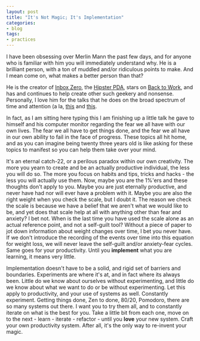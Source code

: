 ```yaml
---
layout: post
title: "It's Not Magic; It's Implementation"
categories:
- blog
tags:
- practices
---
```


I have been obsessing over Merlin Mann the past few days, and for anyone who is familiar with him you will immediately understand why.  He is a brilliant person, with a ton of muddled and/or ridiculous points to make.  And I mean come on, what makes a better person than that?  

He is the creator of [Inbox Zero](http://youtu.be/z9UjeTMb3Yk), the [Hipster PDA](http://www.43folders.com/2004/09/03/introducing-the-hipster-pda), stars on [Back to Work](http://5by5.tv/b2w), and has and continues to help create other such geekery and nonsense.  Personally, I love him for the talks that he does on the broad spectrum of time and attention (a la, [this](http://vimeo.com/7192517) and [this](http://youtu.be/QwRrpCWTiOY).

In fact, as I am sitting here typing this I am finishing up a little talk he gave to himself and his computer monitor regarding the fear we all have with our own lives.  The fear we all have to get things done, and the fear we all have in our own ability to fail in the face of progress.  These topics all hit home, and as you can imagine being twenty three years old is like asking for these topics to manifest so you can help them take over your mind.  

It's an eternal catch-22, or a perilous paradox within our own creativity.  The more you yearn to create and be an actually productive individual, the less you will do so.  The more you focus on habits and tips, tricks and hacks - the less you will actually use them.  Now, maybe you are the 1%'ers and these thoughts don't apply to you.  Maybe you are just eternally productive, and never have had nor will ever have a problem with it.  Maybe you are also the right weight when you check the scale, but I doubt it.  The reason we check the scale is because we have a belief that we aren't what we would like to be, and yet does that scale help at all with anything other than fear and anxiety?  I bet not.  When is the last time you have used the scale alone as an actual reference point, and not a self-guilt tool?  Without a piece of paper to jot down information about weight changes over time, I bet you never have.  If we don't introduce the recording of the events over time into this equation for weight loss, we will never leave the self-guilt and/or anxiety-fear cycles.  Same goes for your productivity.  Until you **implement** what you are learning, it means very little.  

Implementation doesn't have to be a solid, and rigid set of barriers and boundaries.  Experiments are where it's at, and in fact where its always been.  Little do we know about ourselves without experimenting, and little do we know about what we want to do or be without experimenting.  Let this apply to productivity, and your use of systems as well.  Constantly experiment.  Getting things done, Zen to done, 80/20, Pomodoro, there are so many systems out there.  I want you to try them all, and to constantly iterate on what is the best for you.  Take a little bit from each one, move on to the next - learn - iterate - refactor - until you **love** your new system.  Craft your own productivity system.  After all, it's the only way to re-invent your magic.